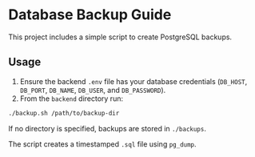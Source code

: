 # Database Backup Guide

This project includes a simple script to create PostgreSQL backups.

## Usage

1. Ensure the backend `.env` file has your database credentials (`DB_HOST`, `DB_PORT`, `DB_NAME`, `DB_USER`, and `DB_PASSWORD`).
2. From the `backend` directory run:

```bash
./backup.sh /path/to/backup-dir
```

If no directory is specified, backups are stored in `./backups`.

The script creates a timestamped `.sql` file using `pg_dump`.
